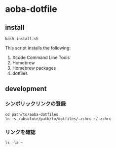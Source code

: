 # aoba-dotfile

## install

```
bash install.sh
```

This script installs the following:

1. Xcode Command Line Tools
1. Homebrew
1. Homebrew packages
1. dotfiles

## development

### シンボリックリンクの登録

```
cd path/to/aoba-dotfiles
ln -s /absolute/path/to/dotfiles/.zshrc ~/.zshrc
```

### リンクを確認

```
ls -la ~
```
